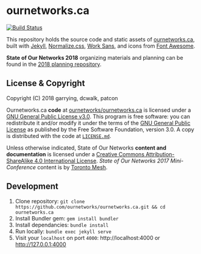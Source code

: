 # ournetworks.ca

[![Build Status](https://travis-ci.org/ournetworks/ournetworks.ca.svg?branch=master)](https://travis-ci.org/ournetworks/ournetworks.ca)

This repository holds the source code and static assets of [ournetworks.ca](http://ournetworks.ca), built with [Jekyll](https://jekyllrb.com/), [Normalize.css](http://necolas.github.io/normalize.css/), [Work Sans](https://github.com/weiweihuanghuang/Work-Sans), and icons from [Font Awesome](http://fontawesome.io/).

**State of Our Networks 2018** organizing materials and planning can be found in the [2018 planning repository](https://github.com/ournetworks/2018).

## License & Copyright

Copyright (C) 2018 garrying, dcwalk, patcon

Ournetworks.ca **code** at [ournetworks/ournetworks.ca](https://github.com/ournetworks/ournetworks.ca/) is licensed under a [GNU General Public License v3.0](https://www.gnu.org/licenses/gpl.html). This program is free software: you can redistribute it and/or modify it under the terms of the [GNU General Public License](https://www.gnu.org/licenses/gpl.html) as published by the Free Software Foundation, version 3.0. A copy is distributed with the code at [`LICENSE.md`](./LICENSE.md).

Unless otherwise indicated, State of Our Networks **content and documentation** is licensed under a [Creative Commons Attribution-ShareAlike 4.0 International License](http://creativecommons.org/licenses/by-sa/4.0/). _State of Our Networks 2017 Mini-Conference_ content is by [Toronto Mesh](https://tomesh.net/).

## Development
1. Clone repository: `git clone https://github.com/ournetworks/ournetworks.ca.git && cd ournetworks.ca`
2. Install Bundler gem: `gem install bundler`
3. Install dependancies: `bundle install`
4. Run locally: `bundle exec jekyll serve`
5. Visit your `localhost` on port `4000`: http://localhost:4000 or http://127.0.0.1:4000
